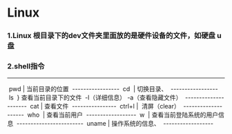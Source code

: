 # Linux

### 1.Linux 根目录下的dev文件夹里面放的是硬件设备的文件，如硬盘 u盘

### 2.shell指令
---------------------
  pwd | 当前目录的位置
  -----------------
  cd  | 切换目录、
  -----------------
  ls  } 查看当前目录下的文件  -l（详细信息） -a（查看隐藏文件）
  ---------------------
  cat | 查看文件
  ----------------
  ctrl+l |  清屏（clear）
  --------------------
  who  | 查看当前用户
  ------------------
  w  | 查看当前登陆系统的用户信息
  ------------------------
  uname | 操作系统的信息、
  ------------------

